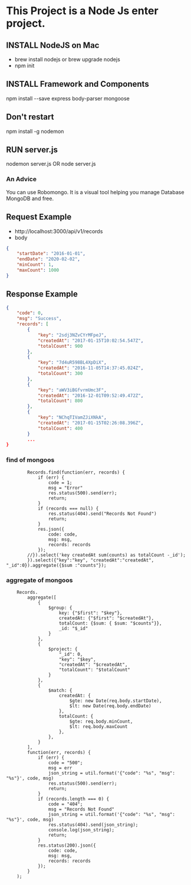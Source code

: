 # This Project is a Node Js enter project.

## INSTALL NodeJS on Mac
* brew install nodejs or brew upgrade nodejs
* npm init

## INSTALL Framework and Components
npm install --save express body-parser mongoose

## Don't restart
npm install -g nodemon

## RUN server.js
nodemon server.js OR node server.js

### An Advice
You can use Robomongo. It is a visual tool helping you manage Database MongoDB and free.

## Request Example
* http://localhost:3000/api/v1/records
* body
```json
{
	"startDate": "2016-01-01",
	"endDate": "2020-02-02",
	"minCount": 1,
	"maxCount": 1000
}
```

## Response Example
```json
{
    "code": 0,
    "msg": "Success",
    "records": [
        {
            "key": "2sdj3NZvCYrMFpeJ",
            "createdAt": "2017-01-15T10:02:54.547Z",
            "totalCount": 900
        },
        {
            "key": "7d4uR598BL4XpDiX",
            "createdAt": "2016-11-05T14:37:45.024Z",
            "totalCount": 300
        },
        {
            "key": "aWV3iBGfvrmUmc3F",
            "createdAt": "2016-12-01T09:52:49.472Z",
            "totalCount": 800
        },
        {
            "key": "NChqTIVamZJiXNkA",
            "createdAt": "2017-01-15T02:26:08.396Z",
            "totalCount": 400
        }
		...
}
```


### find of mongoos
```nodejs
        Records.find(function(err, records) {
            if (err) {
                code = 1;
                msg = "Error"
                res.status(500).send(err);
                return;
            }
            if (records === null) {
                res.status(404).send("Records Not Found")
                return;
            }
            res.json({
                code: code,
                msg: msg,
                records: records
            });
        //}).select('key createdAt sum(counts) as totalCount -_id');
        }).select({"key":"key", "createdAt":"createdAt", "_id":0}).aggregate({$sum :"counts"});
```

### aggregate of mongoos
```nodejs
    Records.
        aggregate([
            {
                $group: {
                    key: {"$first": "$key"},
                    createdAt: {"$first": "$createdAt"},
                    totalCount: {$sum: { $sum: "$counts"}},
                    _id: "$_id"
                }
            },
            {
                $project: {
                    "_id": 0,
                    "key": "$key",
                    "createdAt": "$createdAt",
                    "totalCount": "$totalCount"
                }
            },
            {
                $match: {
                    createdAt: {
                        $gte: new Date(req.body.startDate),
                        $lt: new Date(req.body.endDate)
                    },
                    totalCount: {
                        $gte: req.body.minCount,
                        $lt: req.body.maxCount
                    },
                },
            }
        ],
        function(err, records) {
            if (err) {
                code = "500";
                msg = err
                json_string = util.format('{"code": "%s", "msg": "%s"}', code, msg)
                res.status(500).send(err);
                return;
            }
            if (records.length === 0) {
                code = "404";
                msg = "Records Not Found"
                json_string = util.format('{"code": "%s", "msg": "%s"}', code, msg)
                res.status(404).send(json_string);
                console.log(json_string);
                return;
            }
            res.status(200).json({
                code: code,
                msg: msg,
                records: records
            });
        }
    );
```
